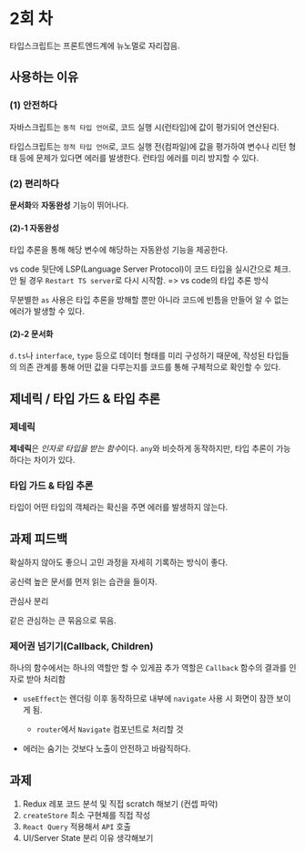 # 2회 차

타입스크립트는 프론트엔드계에 뉴노멀로 자리잡음.

## 사용하는 이유

### (1) 안전하다

자바스크립트는 `동적 타입 언어`로, 코드 실행 시(런타임)에 값이 평가되어 연산된다.

타입스크립트는 `정적 타입 언어`로, 코드 실행 전(컴파일)에 값을 평가하여 변수나 리턴 형태 등에 문제가 있다면 에러를 발생한다. 런타임 에러를 미리 방지할 수 있다.

### (2) 편리하다

**문서화**와 **자동완성** 기능이 뛰어나다.

#### (2)-1 자동완성

타입 추론을 통해 해당 변수에 해당하는 자동완성 기능을 제공한다.

vs code 뒷단에 LSP(Language Server Protocol)이 코드 타입을 실시간으로 체크. 안 될 경우 `Restart TS server`로 다시 시작함. => vs code의 타입 추론 방식

무분별한 `as` 사용은 타입 추론을 방해할 뿐만 아니라 코드에 빈틈을 만들어 알 수 없는 에러가 발생할 수 있다.

#### (2)-2 문서화

`d.ts`나 `interface`, `type` 등으로 데이터 형태를 미리 구성하기 때문에, 작성된 타입들의 의존 관계를 통해 어떤 값을 다루는지를 코드를 통해 구체적으로 확인할 수 있다.

## 제네릭 / 타입 가드 & 타입 추론

### 제네릭

**제네릭**은 *인자로 타입을 받는 함수*이다. `any`와 비슷하게 동작하지만, 타입 추론이 가능하다는 차이가 있다.

### 타입 가드 & 타입 추론

타입이 어떤 타입의 객체라는 확신을 주면 에러를 발생하지 않는다.

## 과제 피드백

확실하지 않아도 좋으니 고민 과정을 자세히 기록하는 방식이 좋다.

공신력 높은 문서를 먼저 읽는 습관을 들이자.

관심사 분리

같은 관심하는 큰 묶음으로 묶음.

### 제어권 넘기기(Callback, Children)

하나의 함수에서는 하나의 역할만 할 수 있게끔 추가 역할은 `Callback` 함수의 결과를 인자로 받아 처리함

- `useEffect`는 렌더링 이후 동작하므로 내부에 `navigate` 사용 시 화면이 잠깐 보이게 됨.

  - `router`에서 `Navigate` 컴포넌트로 처리할 것

- 에러는 숨기는 것보다 노출이 안전하고 바람직하다.

## 과제

1. Redux 레포 코드 분석 및 직접 scratch 해보기 (컨셉 파악)
2. `createStore` 최소 구현체를 직접 작성
3. `React Query` 적용해서 `API` 호출
4. UI/Server State 분리 이유 생각해보기
